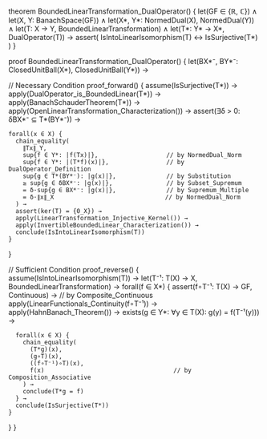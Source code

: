 theorem BoundedLinearTransformation_DualOperator() {
  let(GF ∈ {ℝ, ℂ}) ∧
  let(X, Y: BanachSpace(GF)) ∧
  let(X*, Y*: NormedDual(X), NormedDual(Y)) ∧
  let(T: X → Y, BoundedLinearTransformation) ∧
  let(T*: Y* → X*, DualOperator(T)) →
  assert(
    IsIntoLinearIsomorphism(T) ↔ IsSurjective(T*)
  )
}

proof BoundedLinearTransformation_DualOperator() {
  let(BX*⁻, BY*⁻: ClosedUnitBall(X*), ClosedUnitBall(Y*)) →
  
  // Necessary Condition
  proof_forward() {
    assume(IsSurjective(T*)) →
    apply(DualOperator_is_BoundedLinear(T*)) →
    apply(BanachSchauderTheorem(T*)) →
    apply(OpenLinearTransformation_Characterization()) →
    assert(∃δ > 0: δBX*⁻ ⊆ T*(BY*⁻)) →
    
    forall(x ∈ X) {
      chain_equality(
        ∥Tx∥_Y,
        sup{f ∈ Y*: |f(Tx)|},                   // by NormedDual_Norm
        sup{f ∈ Y*: |(T*f)(x)|},                // by DualOperator_Definition
        sup{g ∈ T*(BY*⁻): |g(x)|},              // by Substitution
        ≥ sup{g ∈ δBX*⁻: |g(x)|},               // by Subset_Supremum
        = δ·sup{g ∈ BX*⁻: |g(x)|},              // by Supremum_Multiple
        = δ·∥x∥_X                               // by NormedDual_Norm
      ) →
      assert(ker(T) = {0_X}) →
      apply(LinearTransformation_Injective_Kernel()) →
      apply(InvertibleBoundedLinear_Characterization()) →
      conclude(IsIntoLinearIsomorphism(T))
    }
  }

  // Sufficient Condition
  proof_reverse() {
    assume(IsIntoLinearIsomorphism(T)) →
    let(T⁻¹: T(X) → X, BoundedLinearTransformation) →
    forall(f ∈ X*) {
      assert(f∘T⁻¹: T(X) → GF, Continuous) →      // by Composite_Continuous
      apply(LinearFunctionals_Continuity(f∘T⁻¹)) →
      apply(HahnBanach_Theorem()) →
      exists(g ∈ Y*: ∀y ∈ T(X): g(y) = f(T⁻¹(y))) →
      
      forall(x ∈ X) {
        chain_equality(
          (T*g)(x),
          (g∘T)(x),
          ((f∘T⁻¹)∘T)(x),
          f(x)                                    // by Composition_Associative
        ) →
        conclude(T*g = f)
      } →
      conclude(IsSurjective(T*))
    }
  }
}